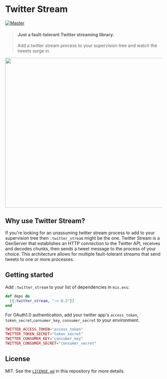 # Twitter Stream

[![Master](https://travis-ci.org/thekeele/twitter_stream.svg?branch=master)](https://travis-ci.com/thekeele/twitter_stream)

> #### Just a fault-tolerant Twitter streaming library.
> Add a twitter stream process to your supervision tree and watch the tweets surge in.

<img src="https://thumbs.gfycat.com/CarefulOrderlyKarakul-max-1mb.gif" width="640" height="480" />

## Why use Twitter Stream?

If you're looking for an unassuming twitter stream process to add to your supervision tree then `:twitter_stream` might be the one. Twitter Stream is a GenServer that establishes an HTTP connection to the Twitter API, receives and decodes chunks, then sends a tweet message to the process of your choice. This architecture allows for multiple fault-tolerant streams that send tweets to one or more processes.

## Getting started

Add `:twitter_stream` to your list of dependencies in `mix.exs`:

```elixir
def deps do
  [{:twitter_stream, "~> 0.2"}]
end
```

For OAuth1.0 authentication, add your twitter app's `access_token`, `token_secret`,`consumer_key`, `consumer_secret` to your environment.

```elixir
TWITTER_ACCESS_TOKEN="access_token"
TWITTER_TOKEN_SECRET="token_secret"
TWITTER_CONSUMER_KEY="consumer_key"
TWITTER_CONSUMER_SECRET="consumer_secret"
```

## License

MIT. See the [`LICENSE.md`](https://github.com/thekeele/twitter_stream/blob/master/LICENSE.md) in this repository for more details.
